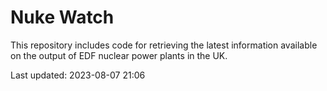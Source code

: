 # Nuke Watch

This repository includes code for retrieving the latest information available on the output of EDF nuclear power plants in the UK.

Last updated: 2023-08-07 21:06